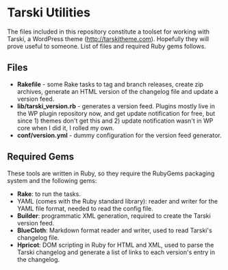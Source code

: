 # Tarski Utilities

The files included in this repository constitute a toolset for working with Tarski, a WordPress theme (http://tarskitheme.com). Hopefully they will prove useful to someone. List of files and required Ruby gems follows.

## Files

  * __Rakefile__ - some Rake tasks to tag and branch releases, create zip archives, generate an HTML version of the changelog file and update a version feed.
  * __lib/tarski_version.rb__ - generates a version feed. Plugins mostly live in the WP plugin repository now, and get update notification for free, but since 1) themes don't get this and 2) update notification wasn't in WP core when I did it, I rolled my own.
  * __conf/version.yml__ - dummy configuration for the version feed generator.

## Required Gems

These tools are written in Ruby, so they require the RubyGems packaging system and the following gems:

  * __Rake__: to run the tasks.
  * YAML (comes with the Ruby standard library): reader and writer for the YAML file format, needed to read the config file.
  * __Builder__: programmatic XML generation, required to create the Tarski version feed.
  * __BlueCloth__: Markdown format reader and writer, used to read Tarski's changelog file.
  * __Hpricot__: DOM scripting in Ruby for HTML and XML, used to parse the Tarski changelog and generate a list of links to each version's entry in the changelog.